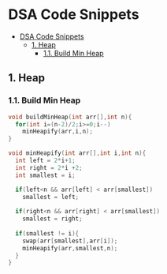 # DSA Code Snippets
- [DSA Code Snippets](#dsa-code-snippets)
  - [1. Heap](#1-heap)
    - [1.1. Build Min Heap](#11-build-min-heap)

## 1. Heap

### 1.1. Build Min Heap
```cpp
void buildMinHeap(int arr[],int n){
  for(int i=(n-2)/2;i>=0;i--)
    minHeapify(arr,i,n);
}

void minHeapify(int arr[],int i,int n){
  int left = 2*i+1;
  int right = 2*i +2;
  int smallest = i;

  if(left<n && arr[left] < arr[smallest])
    smallest = left;
  
  if(right<n && arr[right] < arr[smallest])
    smallest = right;
  
  if(smallest != i){
    swap(arr[smallest],arr[i]);
    minHeapify(arr,smallest,n);
  }
}
```